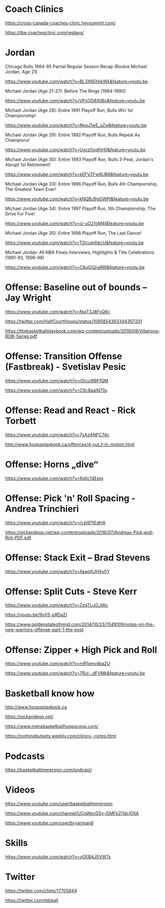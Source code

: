 # Coach Clinics

https://cross-canada-coaches-clinic.heysummit.com/

https://tbe.coachesclinic.com/replays/

# Jordan

Chicago Bulls 1984-85 Partial Regular Season Recap (Rookie Michael Jordan, Age 21)

https://www.youtube.com/watch?v=BL3X6EhhkWk&feature=youtu.be

Michael Jordan (Age 21-27): Before The Rings (1984-1990)

https://www.youtube.com/watch?v=VPxOD6Xll8o&feature=youtu.be

Michael Jordan (Age 28): Entire 1991 Playoff Run, Bulls Win 1st Championship!

https://www.youtube.com/watch?v=NpsJ1wE_sZw&feature=youtu.be

Michael Jordan (Age 29): Entire 1992 Playoff Run, Bulls Repeat As Champions!

https://www.youtube.com/watch?v=Uxsz0sqKjH0&feature=youtu.be

Michael Jordan (Age 30): Entire 1993 Playoff Run, Bulls 3-Peat, Jordan's Abrupt 1st Retirement!

https://www.youtube.com/watch?v=kEFVZFw9UB8&feature=youtu.be

Michael Jordan (Age 33): Entire 1996 Playoff Run, Bulls 4th Championship, The Greatest Team Ever!

https://www.youtube.com/watch?v=kNQBJ9gGWPI&feature=youtu.be

Michael Jordan (Age 34): Entire 1997 Playoff Run, 5th Championship, The Drive For Five!

https://www.youtube.com/watch?v=iz-uO21gM4I&feature=youtu.be

Michael Jordan (Age 35): Entire 1998 Playoff Run, The Last Dance!

https://www.youtube.com/watch?v=TOcuipihkcU&feature=youtu.be

Michael Jordan: All NBA Finals Interviews, Highlights & Title Celebrations (1991-93, 1996-98)

https://www.youtube.com/watch?v=C6oGIQraRRI&feature=youtu.be


# Offense: Baseline out of bounds – Jay Wright
https://www.youtube.com/watch?v=NwT3J8FsQ6c

https://twitter.com/HalfCourtHoops/status/1095854393344307201

https://thebasketballplaybook.com/wp-content/uploads/2019/09/Villanova-BOB-Series.pdf

# Offense: Transition Offense (Fastbreak) - Svetislav Pesic
https://www.youtube.com/watch?v=rDcurBBFfQM

https://www.youtube.com/watch?v=C9c8aajN73s 

# Offense: Read and React - Rick Torbett
https://www.youtube.com/watch?v=7xAzANFC74c

http://www.hoopsplaybook.ca/offences/4-out_1-in_motion.html

# Offense: Horns „dive“
https://www.youtube.com/watch?v=9gltc14Eejg

# Offense: Pick 'n' Roll Spacing - Andrea Trinchieri
https://www.youtube.com/watch?v=rLbj97tEdHA

https://pickandpop.net/wp-content/uploads/2016/07/Andreas-Pick-and-Roll-PDF.pdf

# Offense: Stack Exit – Brad Stevens
https://www.youtube.com/watch?v=XaaeXUHXv5Y 

# Offense: Split Cuts - Steve Kerr
https://www.youtube.com/watch?v=ZzqTLuG_VAc

https://youtu.be/9vX5-pRDaZI 

https://www.goldenstateofmind.com/2014/10/23/7049109/notes-on-the-new-warriors-offense-part-1-the-post

# Offense: Zipper + High Pick and Roll
https://www.youtube.com/watch?v=mR1smvdba2U

https://www.youtube.com/watch?v=7Rul-_dFVMk&feature=youtu.be 

# Basketball know how
http://www.hoopsplaybook.ca

https://pickandpop.net/

https://www.mensbasketballhoopscoop.com/

https://nothingbutsets.weebly.com/clinics--notes.html

# Podcasts

https://basketballimmersion.com/podcast/

# Videos

https://www.youtube.com/user/basketballimmersion

https://www.youtube.com/channel/UCpWevDSy-jSMFkZj1dcjO5A

https://www.youtube.com/user/bryanman8

# Skills

https://www.youtube.com/watch?v=oGEBAJ5VW7s

# Twitter

https://twitter.com/i/lists/17705844

https://twitter.com/tebball

